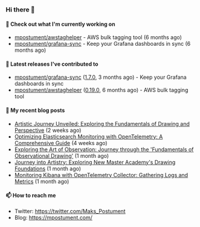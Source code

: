 ### Hi there 👋

#### 👷 Check out what I'm currently working on

- [mpostument/awstaghelper](https://github.com/mpostument/awstaghelper) - AWS bulk tagging tool (6 months ago)
- [mpostument/grafana-sync](https://github.com/mpostument/grafana-sync) - Keep your Grafana dashboards in sync (6 months ago)

#### 🔭 Latest releases I've contributed to

- [mpostument/grafana-sync](https://github.com/mpostument/grafana-sync) ([1.7.0](https://github.com/mpostument/grafana-sync/releases/tag/1.7.0), 3 months ago) - Keep your Grafana dashboards in sync
- [mpostument/awstaghelper](https://github.com/mpostument/awstaghelper) ([0.19.0](https://github.com/mpostument/awstaghelper/releases/tag/0.19.0), 6 months ago) - AWS bulk tagging tool

#### 📜 My recent blog posts

- [Artistic Journey Unveiled: Exploring the Fundamentals of Drawing and Perspective](https://mpostument.com/posts/drawing/nma/fundamentals_of_drawing_and_perspective/) (2 weeks ago)
- [Optimizing Elasticsearch Monitoring with OpenTelemetry: A Comprehensive Guide](https://mpostument.com/posts/programming/observability/otel-elasticsearch/) (4 weeks ago)
- [Exploring the Art of Observation: Journey through the &#39;Fundamentals of Observational Drawing&#39;](https://mpostument.com/posts/drawing/nma/fundamentals_observational_drawing/) (1 month ago)
- [Journey into Artistry: Exploring New Master Academy&#39;s Drawing Foundations](https://mpostument.com/posts/drawing/nma/drawing_foundations_1/) (1 month ago)
- [Monitoring Kibana with OpenTelemetry Collector: Gathering Logs and Metrics](https://mpostument.com/posts/programming/observability/otel-kibana/) (1 month ago)

#### 📫 How to reach me

- Twitter: https://twitter.com/Maks_Postument
- Blog: https://mpostument.com/
